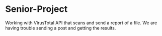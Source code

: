 # Senior-Project
Working with VirusTotal API that scans and send a report of a file. 
We are having trouble sending a post and getting the results.
